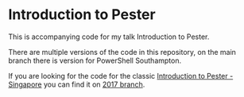 # Introduction to Pester
This is accompanying code for my talk Introduction to Pester.

There are multiple versions of the code in this repository, on the main branch there is version for PowerShell Southampton. 


If you are looking for the code for the classic [Introduction to Pester - Singapore](https://www.youtube.com/watch?v=F3oOk0BC9B4&list=PLRTXEHfGcXCBir0a4QxI3whaoBBmdlCRW) you can find it on [2017 branch](https://github.com/nohwnd/IntroductionToPester/tree/2017).
